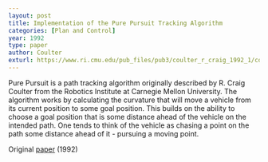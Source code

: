 ```yaml
---
layout: post
title: Implementation of the Pure Pursuit Tracking Algorithm 
categories: [Plan and Control]
year: 1992
type: paper
author: Coulter
exturl: https://www.ri.cmu.edu/pub_files/pub3/coulter_r_craig_1992_1/coulter_r_craig_1992_1.pdf
---
```


Pure Pursuit is a path tracking algorithm originally described by R. Craig Coulter from the Robotics Institute at Carnegie Mellon University. The algorithm works by calculating the curvature that will move a vehicle from its current position to some goal position. This builds on the ability to choose a goal position that is some distance ahead of the vehicle on the intended path. One tends to think of the vehicle as chasing a point on the path some distance ahead of it - pursuing a moving point. 

Original [paper](https://www.ri.cmu.edu/pub_files/pub3/coulter_r_craig_1992_1/coulter_r_craig_1992_1.pdf) (1992)